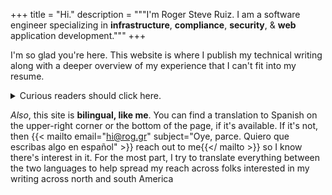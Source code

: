 +++
title = "Hi."
description = """I'm Roger Steve Ruiz. I am a software engineer specializing in
__infrastructure__, __compliance__, __security__, & __web__ application development."""
+++

I'm so glad you're here. This website is where I publish my technical writing
along with a deeper overview of my experience that I can't fit into my resume.

<details>
<summary>Curious readers should click here.</summary>

Oh, hi! Thanks for opening this. I wanted to highlight the variety of styles &
techniques that I use in my technical writing to make things easier to read.

An example is the heavy use of `<details />` HTML elements to allow readers to
dive deeper into certain topics. There's also the use of
[BeOS-style](https://en.wikipedia.org/wiki/BeOS) labels on multi-line `<code />`
blocks which help readers understand what the code is doing or what file is
being discussed. There's also the `backticks` present on inline code blocks as
well.

**I use underlines to strongly emphasize** certain text but *italics if
it's lightly emphasized*.

Also since I'm using [the *Catppuccin* theme][theme] for the website, you can
expect that links are colored blue if you can click them.

[theme]: https://github.com/catppuccin/catppuccin

Lastly, the colorful tags on the *Writing* pages will allow you to further filter
things into specific topics.
</details>

_Also_, this site is **bilingual, like me**. You can find a translation to
Spanish on the upper-right corner or the bottom of the page, if it's available.
If it's not, then {{< mailto
email="hi@rog.gr"
subject="Oye, parce. Quiero que escribas algo en español" >}}
reach out to me{{</ mailto >}} so I know there's interest in it. For the most
part, I try to translate everything between the two languages to help spread my
reach across folks interested in my writing across north and south America
